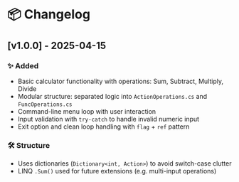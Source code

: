 ﻿# 📦 Changelog

## [v1.0.0] - 2025-04-15

### ✨ Added
- Basic calculator functionality with operations: Sum, Subtract, Multiply, Divide
- Modular structure: separated logic into `ActionOperations.cs` and `FuncOperations.cs`
- Command-line menu loop with user interaction
- Input validation with `try-catch` to handle invalid numeric input
- Exit option and clean loop handling with `flag` + `ref` pattern

### 🛠️ Structure
- Uses dictionaries (`Dictionary<int, Action>`) to avoid switch-case clutter
- LINQ `.Sum()` used for future extensions (e.g. multi-input operations)